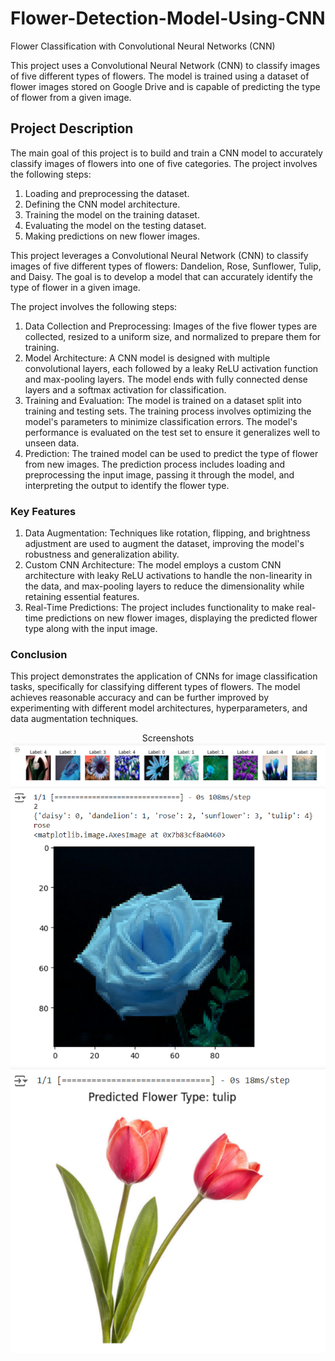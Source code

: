 # Flower-Detection-Model-Using-CNN

Flower Classification with Convolutional Neural Networks (CNN)

This project uses a Convolutional Neural Network (CNN) to classify images of five different types of flowers. The model is trained using a dataset of flower images stored on Google Drive and is capable of predicting the type of flower from a given image.

## Project Description

The main goal of this project is to build and train a CNN model to accurately classify images of flowers into one of five categories. The project involves the following steps:

1. Loading and preprocessing the dataset.
2. Defining the CNN model architecture.
3. Training the model on the training dataset.
4. Evaluating the model on the testing dataset.
5. Making predictions on new flower images.

This project leverages a Convolutional Neural Network (CNN) to classify images of five different types of flowers: Dandelion, Rose, Sunflower, Tulip, and Daisy. The goal is to develop a model that can accurately identify the type of flower in a given image.

The project involves the following steps:

1. Data Collection and Preprocessing: Images of the five flower types are collected, resized to a uniform size, and normalized to prepare them for training.
2. Model Architecture: A CNN model is designed with multiple convolutional layers, each followed by a leaky ReLU activation function and max-pooling layers. The model ends with fully connected dense layers and a softmax activation for classification.
3. Training and Evaluation: The model is trained on a dataset split into training and testing sets. The training process involves optimizing the model's parameters to minimize classification errors. The model's performance is evaluated on the test set to ensure it generalizes well to unseen data.
4. Prediction: The trained model can be used to predict the type of flower from new images. The prediction process includes loading and preprocessing the input image, passing it through the model, and interpreting the output to identify the flower type.

   
### Key Features

1. Data Augmentation: Techniques like rotation, flipping, and brightness adjustment are used to augment the dataset, improving the model's robustness and generalization ability.
2. Custom CNN Architecture: The model employs a custom CNN architecture with leaky ReLU activations to handle the non-linearity in the data, and max-pooling layers to reduce the dimensionality while retaining essential features.
3. Real-Time Predictions: The project includes functionality to make real-time predictions on new flower images, displaying the predicted flower type along with the input image.

### Conclusion

This project demonstrates the application of CNNs for image classification tasks, specifically for classifying different types of flowers. The model achieves reasonable accuracy and can be further improved by experimenting with different model architectures, hyperparameters, and data augmentation techniques.

<p align="center">
Screenshots<br>
<img width="839" alt="Screenshot - 1" src="https://github.com/YeshwanthD75/Flower-Detection-Model-Using-CNN/blob/main/Screenshots/screenshot1.png"><br>
<img width="839" alt="Screenshot - 2" src="https://github.com/YeshwanthD75/Flower-Detection-Model-Using-CNN/blob/main/Screenshots/screenshot2.png"><br>
<img width="839" alt="Screenshot - 3" src="https://github.com/YeshwanthD75/Flower-Detection-Model-Using-CNN/blob/main/Screenshots/screenshot3.png"><br>

</p>
